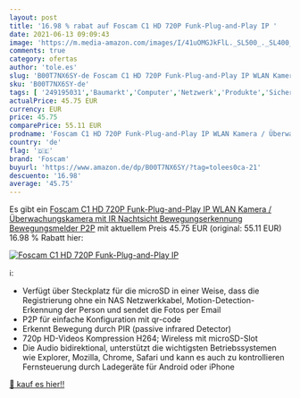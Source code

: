 ```yaml
---
layout: post
title: '16.98 % rabat auf Foscam C1 HD 720P Funk-Plug-and-Play IP '
date: 2021-06-13 09:09:43
image: 'https://m.media-amazon.com/images/I/41uOMGJkFlL._SL500_._SL400_.jpg'
comments: true
category: ofertas
author: 'tole.es'
slug: 'B00T7NX6SY-de Foscam C1 HD 720P Funk-Plug-and-Play IP WLAN Kamera /...'
sku: 'B00T7NX6SY-de'
tags: [ '249195031','Baumarkt','Computer','Netzwerk','Produkte','Sicherheitstechnik','Videoüberwachungstechnik','foscam','Überwachungskameras','Überwachungstechnik', ]
actualPrice: 45.75 EUR
currency: EUR
price: 45.75
comparePrice: 55.11 EUR
prodname: 'Foscam C1 HD 720P Funk-Plug-and-Play IP WLAN Kamera / Überwachungskamera mit IR Nachtsicht   Bewegungserkennung   Bewegungsmelder  P2P'
country: 'de'
flag: '🇩🇪'
brand: 'Foscam'
buyurl: 'https://www.amazon.de/dp/B00T7NX6SY/?tag=tolees0ca-21'
descuento: '16.98'
average: '45.75'
---
```


Es gibt ein [Foscam C1 HD 720P Funk-Plug-and-Play IP WLAN Kamera / Überwachungskamera mit IR Nachtsicht   Bewegungserkennung   Bewegungsmelder  P2P](https://www.amazon.de/dp/B00T7NX6SY/?tag=tolees0ca-21) mit aktuellem Preis 45.75 EUR (original: 55.11 EUR) 16.98 % Rabatt hier:

[![Foscam C1 HD 720P Funk-Plug-and-Play IP ](https://m.media-amazon.com/images/I/41uOMGJkFlL._SL500_._SL400_.jpg)](https://www.amazon.de/dp/B00T7NX6SY/?tag=tolees0ca-21)

ℹ️:

- Verfügt über Steckplatz für die microSD in einer Weise, dass die Registrierung ohne ein NAS Netzwerkkabel, Motion-Detection-Erkennung der Person und sendet die Fotos per Email
- P2P für einfache Konfiguration mit qr-code
- Erkennt Bewegung durch PIR (passive infrared Detector)
- 720p HD-Videos Kompression H264; Wireless mit microSD-Slot
- Die Audio bidirektional, unterstützt die wichtigsten Betriebssystemen wie Explorer, Mozilla, Chrome, Safari und kann es auch zu kontrollieren Fernsteuerung durch Ladegeräte für Android oder iPhone

[🛒 kauf es hier!!](https://www.amazon.de/dp/B00T7NX6SY/?tag=tolees0ca-21)
